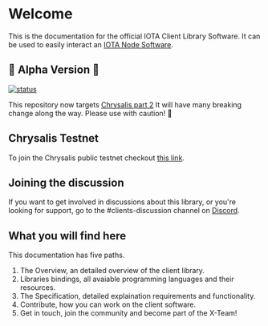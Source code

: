 # Welcome
This is the documentation for the official IOTA Client Library Software. It can be used to easily interact an [IOTA Node Software](https://docs.iota.org/docs/node-software/1.0/overview).   

## 🚧 Alpha Version 🚧
[![status](https://img.shields.io/badge/Status-Alpha-yellow.svg)](https://github.com/iotaledger/iota.rs)

This repository now targets [Chrysalis part 2](https://roadmap.iota.org/chrysalis) It will have many breaking change along the way. Please use with caution! 🚧

## Chrysalis Testnet
To join the Chrysalis public testnet checkout [this link](https://blog.iota.org/chrysalis-phase-2-testnet-out-now/).

## Joining the discussion
If you want to get involved in discussions about this library, or you're looking for support, go to the #clients-discussion channel on [Discord](https://discord.iota.org).

## What you will find here
This documentation has five paths. 

1. The Overview, an detailed overview of the client library. 
2. Libraries bindings, all avaiable programming languages and their resources.
3. The Specification, detailed explaination requirements and functionality.
4. Contribute, how you can work on the client software.
5. Get in touch, join the community and become part of the X-Team!
